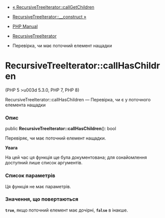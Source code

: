 - [«
RecursiveTreeIterator::callGetChildren](recursivetreeiterator.callgetchildren.md)
- [RecursiveTreeIterator::\_\_construct
»](recursivetreeiterator.construct.md)

- [PHP Manual](index.md)
- [RecursiveTreeIterator](class.recursivetreeiterator.md)
- Перевірка, чи має поточний елемент нащадки

# RecursiveTreeIterator::callHasChildren

(PHP 5 \>u003d 5.3.0, PHP 7, PHP 8)

RecursiveTreeIterator::callHasChildren — Перевірка, чи є у поточного
елемента нащадки

### Опис

public **RecursiveTreeIterator::callHasChildren**(): bool

Перевіряє, чи має поточний елемент нащадки.

**Увага**

На цей час ця функція ще була документована; для
ознайомлення доступний лише список аргументів.

### Список параметрів

Ця функція не має параметрів.

### Значення, що повертаються

**`true`**, якщо поточний елемент має дочірні, **`false`** в
інакше.
